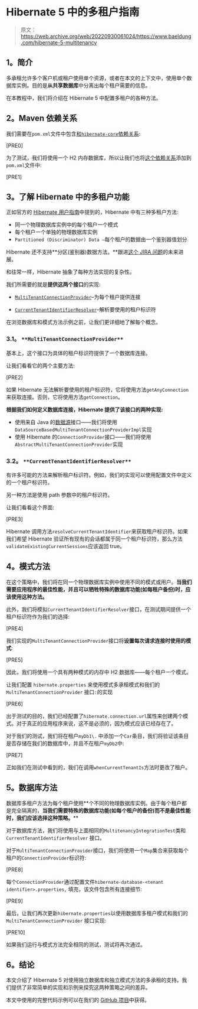 # Hibernate 5 中的多租户指南

> 原文：<https://web.archive.org/web/20220930061024/https://www.baeldung.com/hibernate-5-multitenancy>

## **1。简介**

多承租允许多个客户机或租户使用单个资源，或者在本文的上下文中，使用单个数据库实例。目的是**从共享数据库**中分离出每个租户需要的信息。

在本教程中，我们将介绍在 Hibernate 5 中配置多租户的各种方法。

## **2。Maven 依赖关系**

我们需要在`pom.xml`文件中包含[和`hibernate-core`依赖关系](https://web.archive.org/web/20220701014001/https://search.maven.org/classic/#search%7Cga%7C1%7Cg%3A%22org.hibernate%22%20AND%20a%3A%22hibernate-core%22):

[PRE0]

为了测试，我们将使用一个 H2 内存数据库，所以让我们也将[这个依赖关系](https://web.archive.org/web/20220701014001/https://search.maven.org/classic/#search%7Cga%7C1%7Cg%3A%22com.h2database%22%20AND%20a%3A%22h2%22)添加到`pom.xml`文件中:

[PRE1]

## **3。了解 Hibernate 中的多租户功能**

正如官方的 [Hibernate 用户指南](https://web.archive.org/web/20220701014001/https://docs.jboss.org/hibernate/orm/5.2/userguide/html_single/Hibernate_User_Guide.html#multitenacy)中提到的，Hibernate 中有三种多租户方法:

*   同一个物理数据库实例中的每个租户一个模式
*   每个租户一个单独的物理数据库实例
*   `Partitioned (Discriminator) Data –`每个租户的数据由一个鉴别器值划分

Hibernate 还不支持**分区(鉴别器)数据方法。**跟进[这个 JIRA 问题](https://web.archive.org/web/20220701014001/https://hibernate.atlassian.net/browse/HHH-6054)的未来进展。

和往常一样，Hibernate 抽象了每种方法实现的复杂性。

我们所需要的就是**提供这两个接口**的实现:

*   [`MultiTenantConnectionProvider`](https://web.archive.org/web/20220701014001/https://docs.jboss.org/hibernate/orm/current/javadocs/org/hibernate/engine/jdbc/connections/spi/MultiTenantConnectionProvider.html)–为每个租户提供连接

*   [`CurrentTenantIdentifierResolver`](https://web.archive.org/web/20220701014001/https://docs.jboss.org/hibernate/orm/current/javadocs/org/hibernate/context/spi/CurrentTenantIdentifierResolver.html)–解析要使用的租户标识符

在浏览数据库和模式方法示例之前，让我们更详细地了解每个概念。

### **3.1。** `**MultiTenantConnectionProvider**`

基本上，这个接口为具体的租户标识符提供了一个数据库连接。

让我们看看它的两个主要方法:

[PRE2]

如果 Hibernate 无法解析要使用的租户标识符，它将使用方法`getAnyConnection`来获取连接。否则，它将使用方法`getConnection`。

**根据我们如何定义数据库连接，Hibernate 提供了该接口的两种实现:**

*   使用来自 Java 的[数据源](https://web.archive.org/web/20220701014001/https://docs.oracle.com/en/java/javase/11/docs/api/java.sql/javax/sql/DataSource.html)接口——我们将使用`DataSourceBasedMultiTenantConnectionProviderImpl`实现
*   使用 Hibernate 的`ConnectionProvider`接口——我们将使用`AbstractMultiTenantConnectionProvider`实现

### **3.2。** `**CurrentTenantIdentifierResolver**`

有许多可能的方法来解析租户标识符。例如，我们的实现可以使用配置文件中定义的一个租户标识符。

另一种方法是使用 path 参数中的租户标识符。

让我们看看这个界面:

[PRE3]

Hibernate 调用方法`resolveCurrentTenantIdentifier`来获取租户标识符。如果我们希望 Hibernate 验证所有现有的会话都属于同一个租户标识符，那么方法`validateExistingCurrentSessions`应该返回 true。

## **4。模式方法**

在这个策略中，我们将在同一个物理数据库实例中使用不同的模式或用户。**当我们需要应用程序的最佳性能，并且可以牺牲特殊的数据库功能(如每租户备份)时，应该使用这种方法。**

此外，我们将模拟`CurrentTenantIdentifierResolver`接口，在测试期间提供一个租户标识符作为我们的选择:

[PRE4]

我们实现的`MultiTenantConnectionProvider`接口将**设置每次请求连接时使用的模式**:

[PRE5]

因此，我们将使用一个具有两种模式的内存中 H2 数据库——每个租户一个模式。

让我们配置 `hibernate.properties` 来使用模式多承租模式和我们的`MultiTenantConnectionProvider` 接口`:`的实现

[PRE6]

出于测试的目的，我们已经配置了`hibernate.connection.url`属性来创建两个模式。对于真正的应用程序来说，这不是必须的，因为模式应该已经存在了。

对于我们的测试，我们将在租户`myDb1\.` 中添加一个`Car`条目，我们将验证该条目是否存储在我们的数据库中，并且不在租户`myDb2`中:

[PRE7]

正如我们在测试中看到的，我们在调用`whenCurrentTenantIs`方法时更改了租户。

## **5。数据库方法**

数据库多租户方法为每个租户使用**个不同的物理数据库实例。由于每个租户都是完全隔离的，**当我们需要特殊的数据库功能(如每个租户的备份)而不是最佳性能时，我们应该选择这种策略。****

对于数据库方法，我们将使用与上面相同的`MultitenancyIntegrationTest`类和`CurrentTenantIdentifierResolver` 接口。

对于`MultiTenantConnectionProvider`接口，我们将使用一个`Map`集合来获取每个租户的`ConnectionProvider`标识符:

[PRE8]

每个`ConnectionProvider`通过配置文件`hibernate-database-<tenant identifier>.properties,` 填充，该文件包含所有连接细节:

[PRE9]

最后，让我们再次更新`hibernate.properties`以使用数据库多租户模式和我们的`MultiTenantConnectionProvider` 接口实现:

[PRE10]

如果我们运行与模式方法完全相同的测试，测试将再次通过。

## **6。结论**

本文介绍了 Hibernate 5 对使用独立数据库和独立模式方法的多承租的支持。我们提供了非常简单的实现和示例来探究这两种策略之间的差异。

本文中使用的完整代码示例可以在我们的 [GitHub 项目](https://web.archive.org/web/20220701014001/https://github.com/eugenp/tutorials/tree/master/persistence-modules/hibernate-enterprise)中获得。